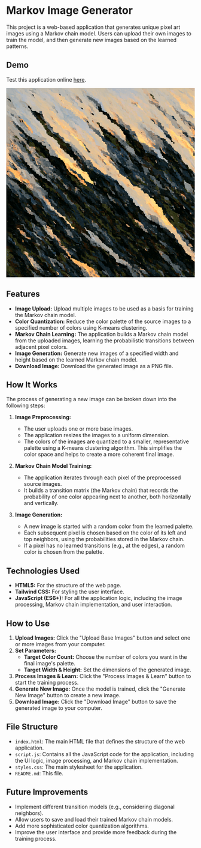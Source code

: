 # Markov Image Generator

This project is a web-based application that generates unique pixel art images using a Markov chain model. Users can upload their own images to train the model, and then generate new images based on the learned patterns.

## Demo

Test this application online [here](https://morra.co/markov-image-generator/).

![Generated example image](https://github.com/manuelhe/markov-image-generator/blob/main/android-chrome-512x512.png)

## Features

- **Image Upload:** Upload multiple images to be used as a basis for training the Markov chain model.
- **Color Quantization:** Reduce the color palette of the source images to a specified number of colors using K-means clustering.
- **Markov Chain Learning:** The application builds a Markov chain model from the uploaded images, learning the probabilistic transitions between adjacent pixel colors.
- **Image Generation:** Generate new images of a specified width and height based on the learned Markov chain model.
- **Download Image:** Download the generated image as a PNG file.

## How It Works

The process of generating a new image can be broken down into the following steps:

1.  **Image Preprocessing:**
    *   The user uploads one or more base images.
    *   The application resizes the images to a uniform dimension.
    *   The colors of the images are quantized to a smaller, representative palette using a K-means clustering algorithm. This simplifies the color space and helps to create a more coherent final image.

2.  **Markov Chain Model Training:**
    *   The application iterates through each pixel of the preprocessed source images.
    *   It builds a transition matrix (the Markov chain) that records the probability of one color appearing next to another, both horizontally and vertically.

3.  **Image Generation:**
    *   A new image is started with a random color from the learned palette.
    *   Each subsequent pixel is chosen based on the color of its left and top neighbors, using the probabilities stored in the Markov chain.
    *   If a pixel has no learned transitions (e.g., at the edges), a random color is chosen from the palette.

## Technologies Used

-   **HTML5:** For the structure of the web page.
-   **Tailwind CSS:** For styling the user interface.
-   **JavaScript (ES6+):** For all the application logic, including the image processing, Markov chain implementation, and user interaction.

## How to Use

1.  **Upload Images:** Click the "Upload Base Images" button and select one or more images from your computer.
2.  **Set Parameters:**
    *   **Target Color Count:** Choose the number of colors you want in the final image's palette.
    *   **Target Width & Height:** Set the dimensions of the generated image.
3.  **Process Images & Learn:** Click the "Process Images & Learn" button to start the training process.
4.  **Generate New Image:** Once the model is trained, click the "Generate New Image" button to create a new image.
5.  **Download Image:** Click the "Download Image" button to save the generated image to your computer.

## File Structure

-   `index.html`: The main HTML file that defines the structure of the web application.
-   `script.js`: Contains all the JavaScript code for the application, including the UI logic, image processing, and Markov chain implementation.
-   `styles.css`: The main stylesheet for the application.
-   `README.md`: This file.

## Future Improvements

-   Implement different transition models (e.g., considering diagonal neighbors).
-   Allow users to save and load their trained Markov chain models.
-   Add more sophisticated color quantization algorithms.
-   Improve the user interface and provide more feedback during the training process.
